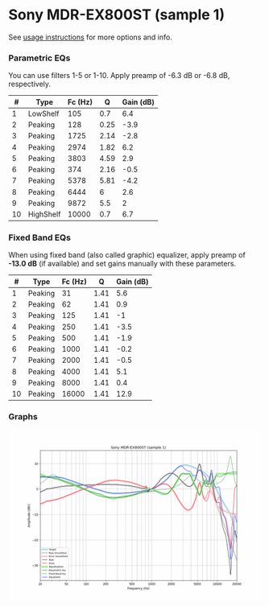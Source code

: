 # Sony MDR-EX800ST (sample 1)
See [usage instructions](https://github.com/jaakkopasanen/AutoEq#usage) for more options and info.

### Parametric EQs
You can use filters 1-5 or 1-10. Apply preamp of -6.3 dB or -6.8 dB, respectively.

|   # | Type      |   Fc (Hz) |    Q |   Gain (dB) |
|-----|-----------|-----------|------|-------------|
|   1 | LowShelf  |       105 | 0.7  |         6.4 |
|   2 | Peaking   |       128 | 0.25 |        -3.9 |
|   3 | Peaking   |      1725 | 2.14 |        -2.8 |
|   4 | Peaking   |      2974 | 1.82 |         6.2 |
|   5 | Peaking   |      3803 | 4.59 |         2.9 |
|   6 | Peaking   |       374 | 2.16 |        -0.5 |
|   7 | Peaking   |      5378 | 5.81 |        -4.2 |
|   8 | Peaking   |      6444 | 6    |         2.6 |
|   9 | Peaking   |      9872 | 5.5  |         2   |
|  10 | HighShelf |     10000 | 0.7  |         6.7 |

### Fixed Band EQs
When using fixed band (also called graphic) equalizer, apply preamp of **-13.0 dB** (if available) and set gains manually with these parameters.

|   # | Type    |   Fc (Hz) |    Q |   Gain (dB) |
|-----|---------|-----------|------|-------------|
|   1 | Peaking |        31 | 1.41 |         5.6 |
|   2 | Peaking |        62 | 1.41 |         0.9 |
|   3 | Peaking |       125 | 1.41 |        -1   |
|   4 | Peaking |       250 | 1.41 |        -3.5 |
|   5 | Peaking |       500 | 1.41 |        -1.9 |
|   6 | Peaking |      1000 | 1.41 |        -0.2 |
|   7 | Peaking |      2000 | 1.41 |        -0.5 |
|   8 | Peaking |      4000 | 1.41 |         5.1 |
|   9 | Peaking |      8000 | 1.41 |         0.4 |
|  10 | Peaking |     16000 | 1.41 |        12.9 |

### Graphs
![](./Sony%20MDR-EX800ST%20(sample%201).png)
